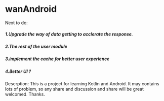 # wanAndroid

Next to do:
##### 1.Upgrade the way of data getting to acclerate the response.
##### 2.The rest of the user module
##### 3.implement the cache for better user experience
##### 4.Better UI ?

Descrption:
This is a project for learning Kotlin and Android. It may contains lots of problem, so any share and discussion and share will be great welcomed. Thanks.
